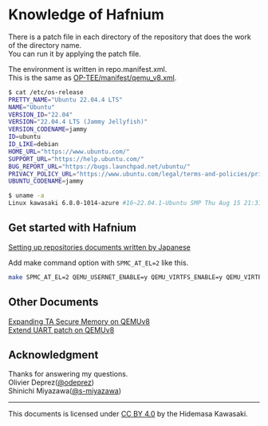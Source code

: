 # Knowledge of Hafnium

There is a patch file in each directory of the repository that does the work of the directory name.  
You can run it by applying the patch file.  

The environment is written in repo.manifest.xml.  
This is the same as [OP-TEE/manifest/qemu\_v8.xml](https://github.com/OP-TEE/manifest/blob/87c6a26d02bfba94b96af55c1521498773141f8a/qemu_v8.xml).  

```sh
$ cat /etc/os-release 
PRETTY_NAME="Ubuntu 22.04.4 LTS"
NAME="Ubuntu"
VERSION_ID="22.04"
VERSION="22.04.4 LTS (Jammy Jellyfish)"
VERSION_CODENAME=jammy
ID=ubuntu
ID_LIKE=debian
HOME_URL="https://www.ubuntu.com/"
SUPPORT_URL="https://help.ubuntu.com/"
BUG_REPORT_URL="https://bugs.launchpad.net/ubuntu/"
PRIVACY_POLICY_URL="https://www.ubuntu.com/legal/terms-and-policies/privacy-policy"
UBUNTU_CODENAME=jammy

$ uname -a
Linux kawasaki 6.8.0-1014-azure #16~22.04.1-Ubuntu SMP Thu Aug 15 21:31:41 UTC 2024 x86_64 x86_64 x86_64 GNU/Linux
```

## Get started with Hafnium

[Setting up repositories documents written by Japanese](https://github.com/s-miyazawa/optee-install/blob/main/optee-install.md)

Add make command option with `SPMC_AT_EL=2` like this.
```sh
make SPMC_AT_EL=2 QEMU_USERNET_ENABLE=y QEMU_VIRTFS_ENABLE=y QEMU_VIRTFS_HOST_DIR=$(pwd)/../../mydev
```


## Other Documents

[Expanding TA Secure Memory on QEMUv8](https://github.com/apache/incubator-teaclave-trustzone-sdk/blob/no-std/docs/expanding-ta-secure-memory-on-qemuv8.md)  
[Extend UART patch on QEMUv8](https://github.com/crosscon/CROSSCON-Hypervisor-and-TEE-Isolation-Demos/blob/7a656028a1d7090b7ce5088a9529ef7459ff8601/support/0001-hw-arm-virt-Add-second-uart.patch)  


## Acknowledgment

Thanks for answering my questions.   
Olivier Deprez([@odeprez](https://github.com/odeprez))  
Shinichi Miyazawa([@s-miyazawa](https://github.com/s-miyazawa))

---

This documents is licensed under [CC BY 4.0](https://creativecommons.org/licenses/by/4.0/) by the Hidemasa Kawasaki.
